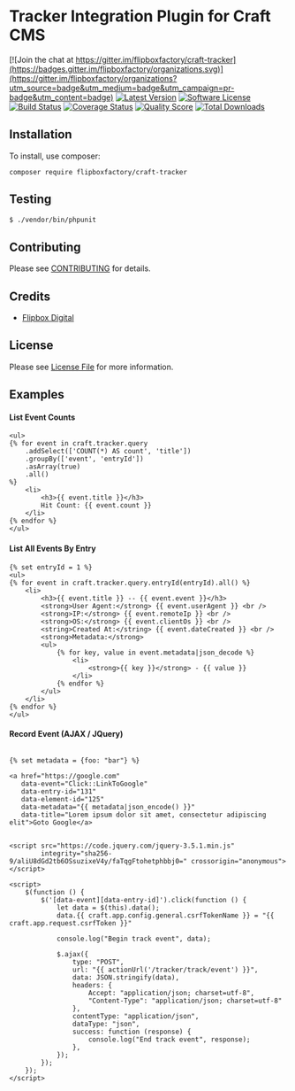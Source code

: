 # Tracker Integration Plugin for Craft CMS
[![Join the chat at https://gitter.im/flipboxfactory/craft-tracker](https://badges.gitter.im/flipboxfactory/organizations.svg)](https://gitter.im/flipboxfactory/organizations?utm_source=badge&utm_medium=badge&utm_campaign=pr-badge&utm_content=badge)
[![Latest Version](https://img.shields.io/github/release/flipboxfactory/craft-tracker.svg?style=flat-square)](https://github.com/flipboxfactory/craft-tracker/releases)
[![Software License](https://img.shields.io/badge/license-Proprietary-brightgreen.svg?style=flat-square)](LICENSE.md)
[![Build Status](https://img.shields.io/travis/flipboxfactory/craft-tracker/master.svg?style=flat-square)](https://travis-ci.org/flipboxfactory/craft-tracker)
[![Coverage Status](https://img.shields.io/scrutinizer/coverage/g/flipboxfactory/craft-tracker.svg?style=flat-square)](https://scrutinizer-ci.com/g/flipboxfactory/craft-tracker/code-structure)
[![Quality Score](https://img.shields.io/scrutinizer/g/flipboxfactory/craft-tracker.svg?style=flat-square)](https://scrutinizer-ci.com/g/flipboxfactory/craft-tracker)
[![Total Downloads](https://img.shields.io/packagist/dt/flipboxfactory/craft-tracker.svg?style=flat-square)](https://packagist.org/packages/flipboxfactory/craft-tracker)

## Installation

To install, use composer:

```
composer require flipboxfactory/craft-tracker
```

## Testing

``` bash
$ ./vendor/bin/phpunit
```

## Contributing

Please see [CONTRIBUTING](https://github.com/flipboxfactory/craft-tracker/blob/master/CONTRIBUTING.md) for details.


## Credits

- [Flipbox Digital](https://github.com/flipboxfactory)

## License

Please see [License File](https://github.com/flipboxfactory/craft-tracker/blob/master/LICENSE) for more information.

## Examples

#### List Event Counts
```twig
<ul>
{% for event in craft.tracker.query
    .addSelect(['COUNT(*) AS count', 'title'])
    .groupBy(['event', 'entryId'])
    .asArray(true)
    .all()
%}
    <li>
        <h3>{{ event.title }}</h3>
        Hit Count: {{ event.count }}
    </li>
{% endfor %}
</ul>
```

#### List All Events By Entry
```twig
{% set entryId = 1 %}
<ul>
{% for event in craft.tracker.query.entryId(entryId).all() %}
    <li>
        <h3>{{ event.title }} -- {{ event.event }}</h3>
        <strong>User Agent:</strong> {{ event.userAgent }} <br />
        <strong>IP:</strong> {{ event.remoteIp }} <br />
        <strong>OS:</strong> {{ event.clientOs }} <br />
        <string>Created At:</string> {{ event.dateCreated }} <br />
        <strong>Metadata:</strong>
        <ul>
            {% for key, value in event.metadata|json_decode %}
                <li>
                    <strong>{{ key }}</strong> - {{ value }}
                </li>
            {% endfor %}
        </ul>
    </li>
{% endfor %}
</ul>
```


#### Record Event (AJAX / JQuery)
```twig

{% set metadata = {foo: "bar"} %}

<a href="https://google.com"
   data-event="Click::LinkToGoogle"
   data-entry-id="131"
   data-element-id="125"
   data-metadata="{{ metadata|json_encode() }}"
   data-title="Lorem ipsum dolor sit amet, consectetur adipiscing elit">Goto Google</a>


<script src="https://code.jquery.com/jquery-3.5.1.min.js"
        integrity="sha256-9/aliU8dGd2tb6OSsuzixeV4y/faTqgFtohetphbbj0=" crossorigin="anonymous"></script>

<script>
    $(function () {
        $('[data-event][data-entry-id]').click(function () {
            let data = $(this).data();
            data.{{ craft.app.config.general.csrfTokenName }} = "{{ craft.app.request.csrfToken }}"

            console.log("Begin track event", data);

            $.ajax({
                type: "POST",
                url: "{{ actionUrl('/tracker/track/event') }}",
                data: JSON.stringify(data),
                headers: {
                    Accept: "application/json; charset=utf-8",
                    "Content-Type": "application/json; charset=utf-8"
                },
                contentType: "application/json",
                dataType: "json",
                success: function (response) {
                    console.log("End track event", response);
                },
            });
        });
    });
</script>
```

